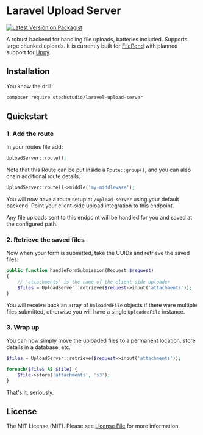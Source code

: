 # Laravel Upload Server

[![Latest Version on Packagist](https://img.shields.io/packagist/v/stechstudio/laravel-upload-server.svg?style=flat-square)](https://packagist.org/packages/stechstudio/laravel-upload-server)

A robust backend for handling file uploads, batteries included. Supports large chunked uploads. It is currently built for [FilePond](https://pqina.nl/filepond/) with planned support for [Uppy](https://uppy.io/). 

## Installation

You know the drill:

```bash
composer require stechstudio/laravel-upload-server
```

## Quickstart

### 1. Add the route

In your routes file add:

```php
UploadServer::route();
```

Note that this Route can be put inside a `Route::group()`, and you can also chain additional route details. 

```php
UploadServer::route()->middle('my-middleware');
```

You will now have a route setup at `/upload-server` using your default backend. Point your client-side upload integration to this endpoint.

Any file uploads sent to this endpoint will be handled for you and saved at the configured path. 

### 2. Retrieve the saved files

Now when your form is submitted, take the UUIDs and retrieve the saved files:

```php
public function handleFormSubmission(Request $request)
{
    // 'attachments' is the name of the client-side uploader
    $files = UploadServer::retrieve($request->input('attachments'));
}
```

You will receive back an array of `UploadedFile` objects if there were multiple files submitted, otherwise you will have a single `UploadedFile` instance.

### 3. Wrap up

You can now simply move the uploaded files to a permanent location, store details in a database, etc.

```php
$files = UploadServer::retrieve($request->input('attachments'));

foreach($files AS $file) {
    $file->store('attachments', 's3');
}
```

That's it, seriously. 

## License

The MIT License (MIT). Please see [License File](LICENSE.md) for more information.

